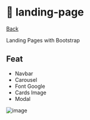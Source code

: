 # :closed_book: landing-page

[Back](https://github.com/sganzerla/projetinhos-html/)

Landing Pages with Bootstrap

## Feat

* Navbar
* Carousel
* Font Google
* Cards Image
* Modal

![image](x.gif)

